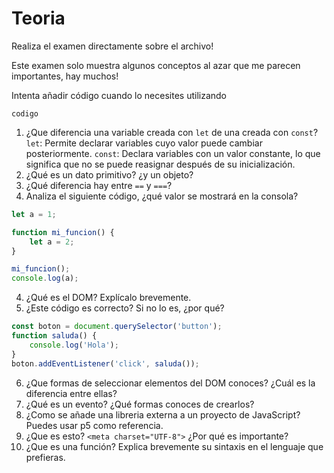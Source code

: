 # Teoria

Realiza el examen directamente sobre el archivo!

Este examen solo muestra algunos conceptos al azar que me parecen importantes, hay muchos!

Intenta añadir código cuando lo necesites utilizando

```lenguaje
codigo
```

1. ¿Que diferencia una variable creada con `let` de una creada con `const`?
    `let`: Permite declarar variables cuyo valor puede cambiar posteriormente.
    `const`: Declara variables con un valor constante, lo que significa que no se puede reasignar después de su inicialización.
2. ¿Qué es un dato primitivo? ¿y un objeto?
2. ¿Qué diferencia hay entre `==` y `===`?
3. Analiza el siguiente código, ¿qué valor se mostrará en la consola?
```js
let a = 1;

function mi_funcion() {
    let a = 2;
}

mi_funcion();
console.log(a);
```
4. ¿Qué es el DOM? Explícalo brevemente.
5. ¿Este código es correcto? Si no lo es, ¿por qué?
```js
const boton = document.querySelector('button');
function saluda() {
    console.log('Hola');
}
boton.addEventListener('click', saluda());
```
6. ¿Que formas de seleccionar elementos del DOM conoces? ¿Cuál es la diferencia entre ellas?
7. ¿Qué es un evento? ¿Qué formas conoces de crearlos?
8. ¿Como se añade una libreria externa a un proyecto de JavaScript? Puedes usar p5 como referencia.
9. ¿Que es esto? `<meta charset="UTF-8">` ¿Por qué es importante?
10. ¿Que es una función? Explica brevemente su sintaxis en el lenguaje que prefieras.







